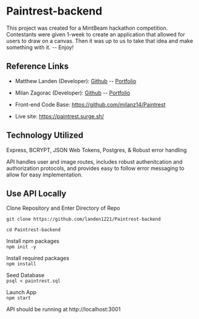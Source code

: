 # Paintrest-backend

This project was created for a MintBeam hackathon competition. Contestants were given 1-week to create an application that allowed for users to draw on a canvas. Then it was up to us to take that idea and make something with it. -- Enjoy!

## Reference Links

-   Matthew Landen (Developer): [Github](https://github.com/landen1221) -- [Portfolio](https://www.mattlanden.com/)
-   Milan Zagorac (Developer): [Github](https://github.com/milanz14) -- [Portfolio](https://www.milanz.dev/)

-   Front-end Code Base: https://github.com/milanz14/Paintrest
-   Live site: https://paintrest.surge.sh/

## Technology Utilized

Express, BCRYPT, JSON Web Tokens, Postgres, & Robust error handling

API handles user and image routes, includes robust authenitcation and authorization protocols, and provides easy to follow error messaging to allow for easy implementation.

## Use API Locally

Clone Repository and Enter Directory of Repo

`git clone https://github.com/landen1221/Paintrest-backend`

`cd Paintrest-backend`

Install npm packages<br>
`npm init -y`

Install required packages<br>
`npm install`

Seed Database<br>
`psql < paintrest.sql`

Launch App<br>
`npm start`

API should be running at http://localhost:3001
